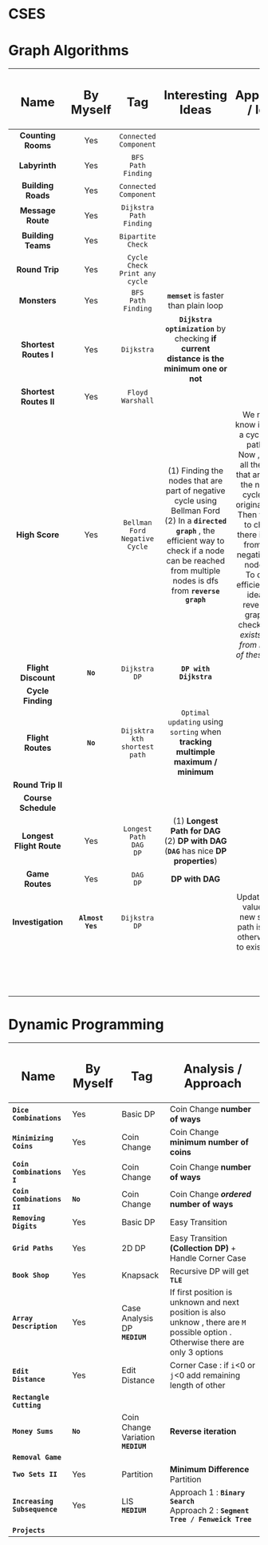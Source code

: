 # **CSES**

# **Graph Algorithms**
|  <h2>Name</h2> 	            | <h2>By Myself</h2> |  <h2>Tag</h2>  |   <h2>Interesting Ideas</h2>  |  <h2>Approach / Idea</h2> 	|
|          :-:	        |    :-:	|  :-:	| :-:	| :-:	|
|  **Counting Rooms**	|    Yes 	|  `Connected Component`	|   	|   	|
|  **Labyrinth** 	    |    Yes    | `BFS` <br> `Path Finding` |   	|   	|
|  **Building Roads**   |    Yes	|  `Connected Component` 	|   	|   	|
|  **Message Route** 	|    Yes	| `Dijkstra` <br> `Path Finding` |  |   	|
|  **Building Teams**   |    Yes    |   `Bipartite Check`     |   	|   	|
|  **Round Trip** 	    |    Yes    | `Cycle Check` <br> `Print any cycle`      |   	|   	|
|  **Monsters** 	    |    Yes    | `BFS` <br> `Path Finding`  | **`memset`** is faster than plain loop |   	|
|  **Shortest Routes I** 	|  Yes 	|  `Dijkstra` 	             |  **`Dijkstra optimization`** by checking **if current distance is the minimum one or not** 	|   	|
|  **Shortest Routes II**	|  Yes 	|  `Floyd Warshall`  |   	|   	|
|  **High Score** 	    |     Yes   |  `Bellman Ford` <br> `Negative Cycle`	|  (1) Finding the nodes that are part of negative cycle using Bellman Ford <br> (2) In a **`directed graph`** , the efficient way to check if a node can be reached from multiple nodes is dfs from **`reverse graph`** |  We need to know if there is a cycle in the path `a`->`b` <br> Now , we find all the nodes that are part of the negative cycle in the original graph . Then we have to check if there is a path from these negative cycle nodes to `b` <br> To do this efficiently , my idea is to reverse the graph and check *if there exists a path from `b` to any of these nodes* 	|
|  **Flight Discount** 	|   **`No`**   | `Dijkstra` <br> `DP` 	|   **`DP with Dijkstra`** 	|   	|
|  **Cycle Finding**	|   	        |   	|   	|   	|
|  **Flight Routes** 	|   **`No`**	| `Dijsktra` <br> `kth shortest path` |  `Optimal updating` using `sorting` when **tracking multimple maximum / minimum** 	|   	|
|  **Round Trip II** 	|   	|   	|   	|   	|
|  **Course Schedule** 	|   	|   	|   	|   	|
|  **Longest Flight Route** |   Yes	|  `Longest Path` <br> `DAG` <br> `DP` | (1) **Longest Path for DAG** <br> (2) **DP with DAG**  (**`DAG`** has nice **DP properties**)	|   	|
|  **Game Routes** 	|   Yes	|  `DAG` <br> `DP` 	|  **DP with DAG** 	|   	|
|  **Investigation** 	|   **`Almost Yes`**	|  `Dijkstra` <br> `DP` 	|   	| Update to new value when new shortest path is found , otherwise add to exisitng one    	|
|   	|   	|   	|   	|   	|
|   	|   	|   	|   	|   	|
|   	|   	|   	|   	|   	|
|   	|   	|   	|   	|   	|
|   	|   	|   	|   	|   	|
|   	|   	|   	|   	|   	|
|   	|   	|   	|   	|   	|
|   	|   	|   	|   	|   	|
|   	|   	|   	|   	|   	|
|   	|   	|   	|   	|   	|
|   	|   	|   	|   	|   	|
|   	|   	|   	|   	|   	|
|   	|   	|   	|   	|   	|
|   	|   	|   	|   	|   	|


# **Dynamic Programming**

|  <h2>Name</h2> 	| <h2>By Myself</h2>  	| <h2>Tag</h2>  	|  <h2>Analysis / Approach</h2>	|
|---	|---	|---	|---	|
|  **`Dice Combinations`**  |   Yes	| Basic DP	| Coin Change **number of ways**  	|
|  **`Minimizing Coins`**	|  Yes 	| Coin Change  	|   Coin Change **minimum number of coins**	|
|   **`Coin Combinations I`**	|  Yes 	| Coin Change  |  Coin Change **number of ways** 	|
|   **`Coin Combinations II`**	|  **`No`** 	| Coin Change  |  Coin Change _**ordered**_ **number of ways** 	|
|  **`Removing Digits`** 	|  Yes 	|   Basic DP	|  Easy Transition 	| 
|  **`Grid Paths`**	|  Yes 	|  2D DP 	|  Easy Transition **(Collection DP)** + Handle Corner Case	|
|  **`Book Shop`**	|   Yes	|  Knapsack 	|  Recursive DP will get **`TLE`** 	| 
|  **`Array Description`** 	|   Yes	|  Case Analysis DP <br> **`MEDIUM`**	|   If first position is unknown and next position is also unknow , there are `M` possible option . Otherwise there are only 3 options 	|
|  **`Edit Distance`** 	|   Yes	|  Edit Distance 	|  Corner Case : if `i`<0 or `j`<0 add remaining length of other 	|
|   **`Rectangle Cutting`**	|   	|   	|   	|
|  **`Money Sums`** 	|  **`No`** 	|  Coin Change Variation <br> **`MEDIUM`** 	|  **Reverse iteration** 	|
|  **`Removal Game`**	|   	|   	|   	|
|   **`Two Sets II`**	|  Yes	|  Partition  	|   **Minimum Difference** Partition	|
|  **`Increasing Subsequence`** 	|  Yes 	|  LIS <br> **`MEDIUM`** 	|  Approach 1 : **`Binary Search`** <br> Approach 2 : **`Segment Tree / Fenweick Tree`** 	|
|  **`Projects`** 	|   	|   	|   	|
